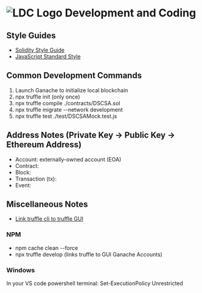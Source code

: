 # ![LDC Logo](99_images/LDC_32_32.ico) Development and Coding

## Style Guides

- [Solidity Style Guide](https://docs.soliditylang.org/en/latest/style-guide.html)
- [JavaScript Standard Style](https://standardjs.com/)

## Common Development Commands

1. Launch Ganache to initialize local blockchain
2. npx truffle init (only once)
3. npx truffle compile ./contracts/DSCSA.sol
4. npx truffle migrate --network development
5. npx truffle test ./test/DSCSAMock.test.js

## Address Notes (Private Key -> Public Key -> Ethereum Address)

- Account: externally-owned account (EOA)
- Contract:
- Block:
- Transaction (tx):
- Event:


## Miscellaneous Notes

- [Link truffle cli to truffle GUI](https://eattheblocks.com/how-to-use-ganache-gui-with-truffle-episode-14/)

### NPM

- npm cache clean --force
- npx truffle develop (links truffle to GUI Ganache Accounts)

### Windows

In your VS code powershell terminal: Set-ExecutionPolicy Unrestricted
